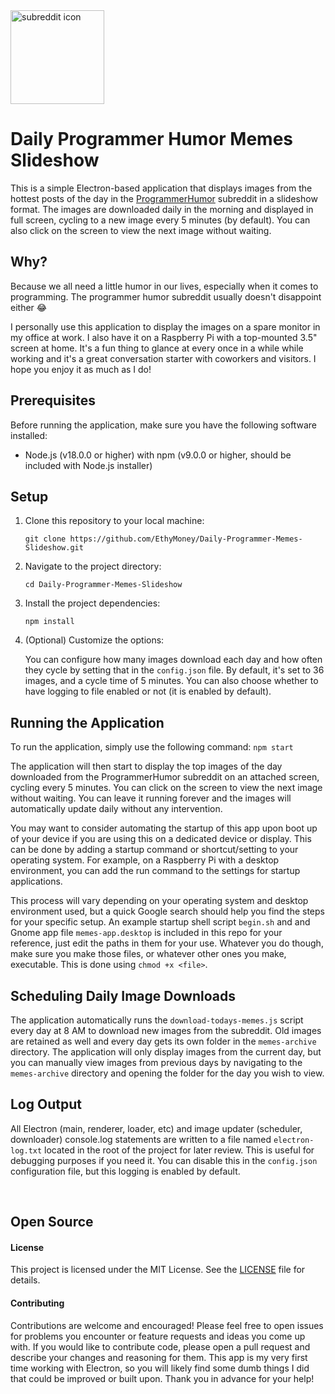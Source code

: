 <img src="https://i.imgur.com/IEnO5px.png" alt="subreddit icon" width="150" height="150">

# Daily Programmer Humor Memes Slideshow

This is a simple Electron-based application that displays images from the hottest posts of the day in the [ProgrammerHumor](https://www.reddit.com/r/ProgrammerHumor) subreddit in a slideshow format. The images are downloaded daily in the morning and displayed in full screen, cycling to a new image every 5 minutes (by default). You can also click on the screen to view the next image without waiting.

## Why?

Because we all need a little humor in our lives, especially when it comes to programming. The programmer humor subreddit usually doesn't disappoint either 😂

I personally use this application to display the images on a spare monitor in my office at work. I also have it on a Raspberry Pi with a top-mounted 3.5" screen at home. It's a fun thing to glance at every once in a while while working and it's a great conversation starter with coworkers and visitors. I hope you enjoy it as much as I do!

## Prerequisites

Before running the application, make sure you have the following software installed:

- Node.js (v18.0.0 or higher) with npm (v9.0.0 or higher, should be included with Node.js installer)

## Setup

1. Clone this repository to your local machine:

    `git clone https://github.com/EthyMoney/Daily-Programmer-Memes-Slideshow.git`

2. Navigate to the project directory:

    `cd Daily-Programmer-Memes-Slideshow`

3. Install the project dependencies:

    `npm install`
    
4. (Optional) Customize the options:

    You can configure how many images download each day and how often they cycle by setting that in the `config.json` file. By default, it's set to 36 images, and a cycle time of 5 minutes. You can also choose whether to have logging to file enabled or not (it is enabled by default).

## Running the Application

To run the application, simply use the following command:
`npm start`

The application will then start to display the top images of the day downloaded from the ProgrammerHumor subreddit on an attached screen, cycling every 5 minutes. You can click on the screen to view the next image without waiting. You can leave it running forever and the images will automatically update daily without any intervention.

You may want to consider automating the startup of this app upon boot up of your device if you are using this on a dedicated device or display. This can be done by adding a startup command or shortcut/setting to your operating system. For example, on a Raspberry Pi with a desktop environment, you can add the run command to the settings for startup applications. 

This process will vary depending on your operating system and desktop environment used, but a quick Google search should help you find the steps for your specific setup. An example startup shell script `begin.sh` and and Gnome app file `memes-app.desktop` is included in this repo for your reference, just edit the paths in them for your use. Whatever you do though, make sure you make those files, or whatever other ones you make, executable. This is done using `chmod +x <file>`.

## Scheduling Daily Image Downloads

The application automatically runs the `download-todays-memes.js` script every day at 8 AM to download new images from the subreddit. Old images are retained as well and every day gets its own folder in the `memes-archive` directory. The application will only display images from the current day, but you can manually view images from previous days by navigating to the `memes-archive` directory and opening the folder for the day you wish to view.

## Log Output

All Electron (main, renderer, loader, etc) and image updater (scheduler, downloader) console.log statements are written to a file named `electron-log.txt` located in the root of the project for later review. This is useful for debugging purposes if you need it. You can disable this in the `config.json` configuration file, but this logging is enabled by default.

<br>

## Open Source

#### License
This project is licensed under the MIT License. See the [LICENSE](LICENSE) file for details.

#### Contributing
Contributions are welcome and encouraged! Please feel free to open issues for problems you encounter or feature requests and ideas you come up with. If you would like to contribute code, please open a pull request and describe your changes and reasoning for them. This app is my very first time working with Electron, so you will likely find some dumb things I did that could be improved or built upon. Thank you in advance for your help!
